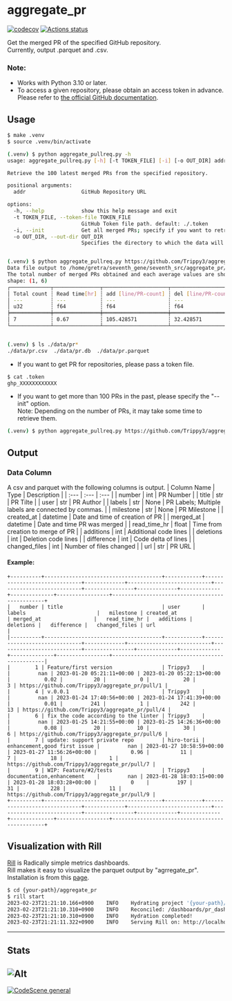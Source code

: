 # aggregate_pr
[![codecov](https://codecov.io/gh/Trippy3/aggregate_pr/branch/main/graph/badge.svg?token=OS3J2YRBR2)](https://codecov.io/gh/Trippy3/aggregate_pr)
[![Actions status](https://github.com/Trippy3/aggregate_pr/actions/workflows/ci.yml/badge.svg)](https://github.com/Trippy3/aggregate_pr/actions)

Get the merged PR of the specified GitHub repository.  
Currently, output .parquet and .csv.

### Note:
- Works with Python 3.10 or later.
- To access a given repository, please obtain an access token in advance.
Please refer to [the official GitHub documentation](https://docs.github.com/en/graphql/guides/forming-calls-with-graphql#authenticating-with-graphql).

## Usage
~~~bash
$ make .venv
$ source .venv/bin/activate

(.venv) $ python aggregate_pullreq.py -h
usage: aggregate_pullreq.py [-h] [-t TOKEN_FILE] [-i] [-o OUT_DIR] addr

Retrieve the 100 latest merged PRs from the specified repository.

positional arguments:
  addr                  GitHub Repository URL

options:
  -h, --help            show this help message and exit
  -t TOKEN_FILE, --token-file TOKEN_FILE
                        GitHub Token file path. default: ./.token
  -i, --init            Get all merged PRs; specify if you want to retrieve more than 100 merged PRs.
  -o OUT_DIR, --out-dir OUT_DIR
                        Specifies the directory to which the data will be output. default: ./data


(.venv) $ python aggregate_pullreq.py https://github.com/Trippy3/aggregate_pr
Data file output to /home/gretra/seventh_gene/seventh_src/aggregate_pr/data
The total number of merged PRs obtained and each average values are shown below.
shape: (1, 6)
┌─────────────┬───────────────┬─────────────────────┬─────────────────────┬───────────────────────┬───────────────────────┐
│ Total count ┆ Read time[hr] ┆ add [line/PR-count] ┆ del [line/PR-count] ┆ delta [line/PR-count] ┆ files[count/PR-count] │
│ ---         ┆ ---           ┆ ---                 ┆ ---                 ┆ ---                   ┆ ---                   │
│ u32         ┆ f64           ┆ f64                 ┆ f64                 ┆ f64                   ┆ f64                   │
╞═════════════╪═══════════════╪═════════════════════╪═════════════════════╪═══════════════════════╪═══════════════════════╡
│ 7           ┆ 0.67          ┆ 105.428571          ┆ 32.428571           ┆ 137.857143            ┆ 7.142857              │
└─────────────┴───────────────┴─────────────────────┴─────────────────────┴───────────────────────┴───────────────────────┘


(.venv) $ ls ./data/pr*
./data/pr.csv  ./data/pr.db  ./data/pr.parquet
~~~
- If you want to get PR for repositories, please pass a token file.
~~~bash
$ cat .token
ghp_XXXXXXXXXXXX
~~~
- If you want to get more than 100 PRs in the past, please specify the "--init" option.  
Note: Depending on the number of PRs, it may take some time to retrieve them.
~~~bash
(.venv) $ python aggregate_pullreq.py https://github.com/Trippy3/aggregate_pr --init
~~~

## Output
### Data Column
A csv and parquet with the following columns is output.
| Column Name | Type | Description |
| :--- | :--- | :--- |
| number | int | PR Number |
| title | str | PR Tilte |
| user | str | PR Author |
| labels | str \| None | PR Labels; Multiple labels are connected by commas. |
| milestone | str \| None | PR Milestone |
| created_at | datetime | Date and time of creation of PR |
| merged_at | datetime | Date and time PR was merged |
| read_time_hr | float | Time from creation to merge of PR |
| additions | int | Additional code lines |
| deletions | int | Deletion code lines |
| difference | int | Code delta of lines |
| changed_files | int | Number of files changed |
| url | str | PR URL |

#### Example: 
~~~
+----------+--------------------------------------+------------+------------------------------+-------------+---------------------------+---------------------------+----------------+-------------+-------------+--------------+-----------------+------------------------------------------------+
|   number | title                                | user       | labels                       |   milestone | created_at                | merged_at                 |   read_time_hr |   additions |   deletions |   difference |   changed_files | url                                            |
|----------+--------------------------------------+------------+------------------------------+-------------+---------------------------+---------------------------+----------------+-------------+-------------+--------------+-----------------+------------------------------------------------|
|        1 | Feature/first version                | Trippy3    |                              |         nan | 2023-01-20 05:21:11+00:00 | 2023-01-20 05:22:13+00:00 |           0.02 |          20 |           0 |           20 |               3 | https://github.com/Trippy3/aggregate_pr/pull/1 |
|        4 | v.0.0.1                              | Trippy3    |                              |         nan | 2023-01-24 17:40:56+00:00 | 2023-01-24 17:41:39+00:00 |           0.01 |         241 |           1 |          242 |              13 | https://github.com/Trippy3/aggregate_pr/pull/4 |
|        6 | fix the code according to the linter | Trippy3    |                              |         nan | 2023-01-25 14:21:55+00:00 | 2023-01-25 14:26:36+00:00 |           0.08 |          20 |          10 |           30 |               6 | https://github.com/Trippy3/aggregate_pr/pull/6 |
|        7 | update: support private repo         | hiro-torii | enhancement,good first issue |         nan | 2023-01-27 10:58:59+00:00 | 2023-01-27 11:56:26+00:00 |           0.96 |          11 |           7 |           18 |               1 | https://github.com/Trippy3/aggregate_pr/pull/7 |
|        9 | WIP: Feature/#2/tests                | Trippy3    | documentation,enhancement    |         nan | 2023-01-28 18:03:15+00:00 | 2023-01-28 18:03:28+00:00 |           0    |         197 |          31 |          228 |              11 | https://github.com/Trippy3/aggregate_pr/pull/9 |
+----------+--------------------------------------+------------+------------------------------+-------------+---------------------------+---------------------------+----------------+-------------+-------------+--------------+-----------------+------------------------------------------------+

~~~

## Visualization with Rill
[Rill](https://www.rilldata.com/) is Radically simple metrics dashboards.  
Rill makes it easy to visualize the parquet output by "agrregate_pr".  Installation is from this [page](https://docs.rilldata.com/).
~~~bash
$ cd {your-path}/aggregate_pr
$ rill start
2023-02-23T21:21:10.166+0900	INFO	Hydrating project '{your-path}/aggregate_pr'
2023-02-23T21:21:10.310+0900	INFO	Reconciled: /dashboards/pr_dashboard.yaml
2023-02-23T21:21:10.310+0900	INFO	Hydration completed!
2023-02-23T21:21:11.322+0900	INFO	Serving Rill on: http://localhost:9009

~~~

-----
## Stats
![Alt](https://repobeats.axiom.co/api/embed/c2280b8673dbde0c57706cfbd19fa97aa6b0c079.svg "Repobeats analytics image")
-----
[![CodeScene general](https://codescene.io/images/analyzed-by-codescene-badge.svg)](https://codescene.io/projects/34295)
